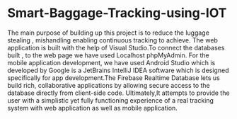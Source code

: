 # Smart-Baggage-Tracking-using-IOT
The main purpose of building up  this project is to reduce the luggage stealing , mishandling enabling  continuous tracking to achieve.
The web application is built with the  help of Visual Studio.To connect the databases built , to the web page we  have used Localhost phpMyAdmin. For the mobile application  development, we have used Android Studio which is developed by  Google is a JetBrains IntelliJ IDEA software which is designed  specifically for app development.The Firebase  Realtime Database lets us build rich, collaborative applications by  allowing secure access to the database directly from client-side code.
Ultimately,It attempts to provide the user with a  simplistic yet fully functioning experience of a real tracking system  with web application as well as mobile application.
